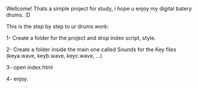 Wellcome! Thats a simple project for study, i hope u enjoy my digital batery drums. :D

This is the step by step to ur drums work:

1- Create a folder for the project and drop index script, style.

2- Create a folder inside the main one called Sounds for the Key files (keya.wave, keyb.wave, keyc.wave, ...)

3- open index.html

4- enjoy.
